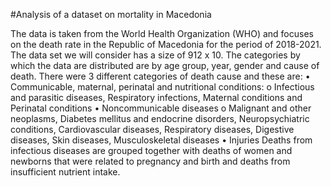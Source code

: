 #Analysis of a dataset on mortality in Macedonia

The data is taken from the World Health Organization (WHO) and focuses on the death rate in the Republic of Macedonia for the period of 2018-2021. The data set we will consider has a size of 912 x 10. The categories by which the data are distributed are by age group, year, gender and cause of death. There were 3 different categories of death cause and these are:
•	Communicable, maternal, perinatal and nutritional conditions:
o	Infectious and parasitic diseases, Respiratory infections, Maternal conditions and Perinatal conditions
•	Noncommunicable diseases
o	Malignant and other neoplasms, Diabetes mellitus and endocrine disorders, Neuropsychiatric conditions, Cardiovascular diseases, Respiratory diseases, Digestive diseases, Skin diseases, Musculoskeletal diseases
•	Injuries
Deaths from infectious diseases are grouped together with deaths of women and newborns that were related to pregnancy and birth and deaths from insufficient nutrient intake.
